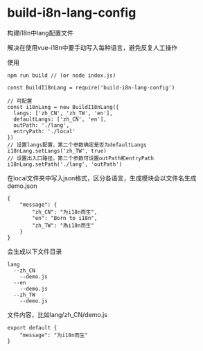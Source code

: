 <!--
 * @Author: shoestrong
 * @Date: 2019-09-19 19:17:28
 * @Description: file content
 * @LastEditTime: 2019-09-20 11:26:32
 * @LastEditors: shoestrong
 -->
# build-i8n-lang-config
构建i18n中lang配置文件

解决在使用vue-i18n中要手动写入每种语言，避免反复人工操作

使用
```
npm run build // (or node index.js)
```

```
const BuildI18nLang = require('build-i8n-lang-config')

// 可配置
const i18nLang = new BuildI18nLang({
  langs: ['zh_CN', 'zh_TW', 'en'],
  defaultLangs: ['zh_CN', 'en'],
  outPath: './lang',
  entryPath: './local'
})
// 设置langs配置，第二个参数确定是否为defaultLangs
i18nLang.setLangs('zh_TW', true)
// 设置出入口路径，第二个参数可设置outPath和entryPath
i18nLang.setPath('./lang', 'outPath')
```

在local文件夹中写入json格式，区分各语言，生成模块会以文件名生成
demo.json
```
{
	"message": {
		"zh_CN": "为i18n而生",
		"en": "Born to i18n",
		"zh_TW": "為i18n而生"
	}
}
```

会生成以下文件目录
```
lang
  --zh_CN
    --demo.js
  --en
    --demo.js
  --zh_TW
    --demo.js
```
文件内容，比如lang/zh_CN/demo.js
```
export default {
	"message": "为i18n而生"
}
```
